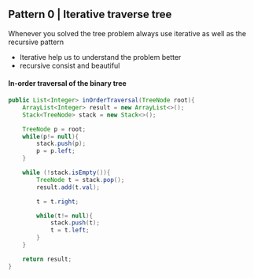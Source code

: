 ## Pattern 0 | Iterative traverse tree 

Whenever you solved the tree problem always use iterative as well as the recursive pattern 

- Iterative help us to understand the problem better
- recursive consist and beautiful 

#### In-order traversal of the binary tree

```java
public List<Integer> inOrderTraversal(TreeNode root){
    ArrayList<Integer> result = new ArrayList<>();
    Stack<TreeNode> stack = new Stack<>();

    TreeNode p = root;
    while(p!= null){
        stack.push(p);
        p = p.left;
    }

    while (!stack.isEmpty()){
        TreeNode t = stack.pop();
        result.add(t.val);

        t = t.right;

        while(t!= null){
            stack.push(t);
            t = t.left;
        }
    }

    return result;
}
```